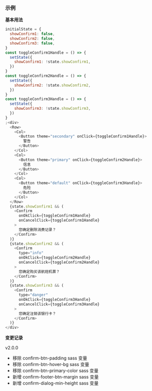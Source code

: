 ### 示例

**基本用法**

```js
initialState = {
  showConfirm1: false,
  showConfirm2: false,
  showConfirm3: false,
}
const toggleConfirm1Handle = () => {
  setState({
    showConfirm1: !state.showConfirm1,
  })
}
const toggleConfirm2Handle = () => {
  setState({
    showConfirm2: !state.showConfirm2,
  })
}
const toggleConfirm3Handle = () => {
  setState({
    showConfirm3: !state.showConfirm3,
  })
}
;<div>
  <Row>
    <Col>
      <Button theme="secondary" onClick={toggleConfirm1Handle}>
        警告
      </Button>
    </Col>
    <Col>
      <Button theme="primary" onClick={toggleConfirm2Handle}>
        信息
      </Button>
    </Col>
    <Col>
      <Button theme="default" onClick={toggleConfirm3Handle}>
        危险
      </Button>
    </Col>
  </Row>
  {state.showConfirm1 && (
    <Confirm
      onOkClick={toggleConfirm1Handle}
      onCancelClick={toggleConfirm1Handle}
    >
      您确定删除消费记录？
    </Confirm>
  )}
  {state.showConfirm2 && (
    <Confirm
      type="info"
      onOkClick={toggleConfirm2Handle}
      onCancelClick={toggleConfirm2Handle}
    >
      您确定购买该航班机票？
    </Confirm>
  )}
  {state.showConfirm3 && (
    <Confirm
      type="danger"
      onOkClick={toggleConfirm3Handle}
      onCancelClick={toggleConfirm3Handle}
    >
      您确定注销该银行卡？
    </Confirm>
  )}
</div>
```

**变更记录**

v2.0.0

- 移除 confirm-btn-padding sass 变量
- 移除 confirm-btn-hover-bg sass 变量
- 移除 confirm-btn-primary-color sass 变量
- 新增 confirm-footer-btn-margin sass 变量
- 新增 confirm-dialog-min-height sass 变量
